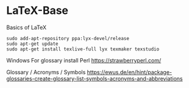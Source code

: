 # LaTeX-Base
Basics of LaTeX
```batch
sudo add-apt-repository ppa:lyx-devel/release
sudo apt-get update
sudo apt-get install texlive-full lyx texmaker texstudio 

```
Windows
For glossary install Perl https://strawberryperl.com/

Glossary / Acronyms / Symbols https://ewus.de/en/hint/package-glossaries-create-glossary-list-symbols-acronyms-and-abbreviations
